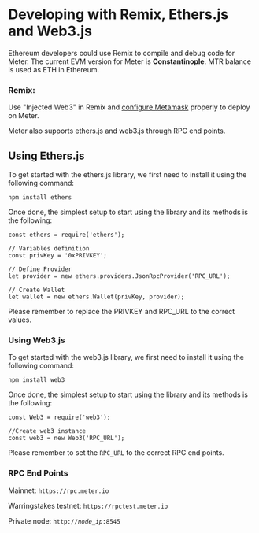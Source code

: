 # Developing with Remix, Ethers.js and Web3.js

Ethereum developers could use Remix to compile and debug code for Meter.  The current EVM version for Meter is **Constantinople**.  MTR balance is used as ETH in Ethereum.

### Remix:  

Use "Injected Web3" in Remix and [configure Metamask](../wallet-setup/interacting-with-meter-mainnet-using-metamask.md) properly to deploy on Meter.

Meter also supports ethers.js and web3.js through RPC end points.  

## Using Ethers.js

To get started with the ethers.js library, we first need to install it using the following command:

```text
npm install ethers
```

Once done, the simplest setup to start using the library and its methods is the following:

```text
const ethers = require('ethers');

// Variables definition
const privKey = '0xPRIVKEY';

// Define Provider
let provider = new ethers.providers.JsonRpcProvider('RPC_URL');

// Create Wallet
let wallet = new ethers.Wallet(privKey, provider);
```

Please remember to replace the PRIVKEY and RPC\_URL to the correct values.

### Using Web3.js

To get started with the web3.js library, we first need to install it using the following command:

```text
npm install web3
```

Once done, the simplest setup to start using the library and its methods is the following:

```text
const Web3 = require('web3');

//Create web3 instance
const web3 = new Web3('RPC_URL');
```

Please remember to set the `RPC_URL` to the correct RPC end points.

### RPC End Points 

Mainnet: `https://rpc.meter.io`

Warringstakes testnet: `https://rpctest.meter.io` 

Private node: `http://`_`node_ip`_`:8545`

